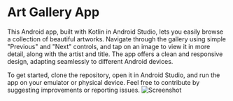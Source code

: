 # Art Gallery App

This Android app, built with Kotlin in Android Studio, lets you easily browse a collection of beautiful artworks. Navigate through the gallery using simple "Previous" and "Next" controls, and tap on an image to view it in more detail, along with the artist and title. The app offers a clean and responsive design, adapting seamlessly to different Android devices.

To get started, clone the repository, open it in Android Studio, and run the app on your emulator or physical device. Feel free to contribute by suggesting improvements or reporting issues.
![Screenshot]('./ScreenShots/Capture.png')
